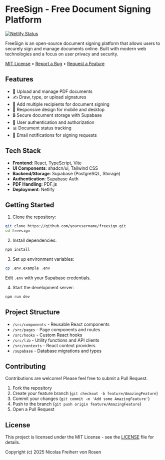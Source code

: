 # FreeSign - Free Document Signing Platform

[![Netlify Status](https://api.netlify.com/api/v1/badges/911a1613-4586-4e9f-b2b7-bbb1d475d923/deploy-status)](https://app.netlify.com/sites/free-sign/deploys)

FreeSign is an open-source document signing platform that allows users to securely sign and manage documents online. Built with modern web technologies and a focus on user privacy and security.

[MIT License](./LICENSE) • [Report a Bug](https://github.com/yourusername/freesign/issues) • [Request a Feature](https://github.com/yourusername/freesign/issues)

## Features

- 📝 Upload and manage PDF documents
- ✍️ Draw, type, or upload signatures
- 👥 Add multiple recipients for document signing
- 📱 Responsive design for mobile and desktop
- 🔒 Secure document storage with Supabase
- 🔑 User authentication and authorization
- 📊 Document status tracking
- 📨 Email notifications for signing requests

## Tech Stack

- **Frontend**: React, TypeScript, Vite
- **UI Components**: shadcn/ui, Tailwind CSS
- **Backend/Storage**: Supabase (PostgreSQL, Storage)
- **Authentication**: Supabase Auth
- **PDF Handling**: PDF.js
- **Deployment**: Netlify

## Getting Started

1. Clone the repository:
```bash
git clone https://github.com/yourusername/freesign.git
cd freesign
```

2. Install dependencies:
```bash
npm install
```

3. Set up environment variables:
```bash
cp .env.example .env
```
Edit `.env` with your Supabase credentials.

4. Start the development server:
```bash
npm run dev
```

## Project Structure

- `/src/components` - Reusable React components
- `/src/pages` - Page components and routes
- `/src/hooks` - Custom React hooks
- `/src/lib` - Utility functions and API clients
- `/src/contexts` - React context providers
- `/supabase` - Database migrations and types

## Contributing

Contributions are welcome! Please feel free to submit a Pull Request.

1. Fork the repository
2. Create your feature branch (`git checkout -b feature/AmazingFeature`)
3. Commit your changes (`git commit -m 'Add some AmazingFeature'`)
4. Push to the branch (`git push origin feature/AmazingFeature`)
5. Open a Pull Request

## License

This project is licensed under the MIT License - see the [LICENSE](./LICENSE) file for details.

Copyright (c) 2025 Nicolas Freiherr von Rosen
